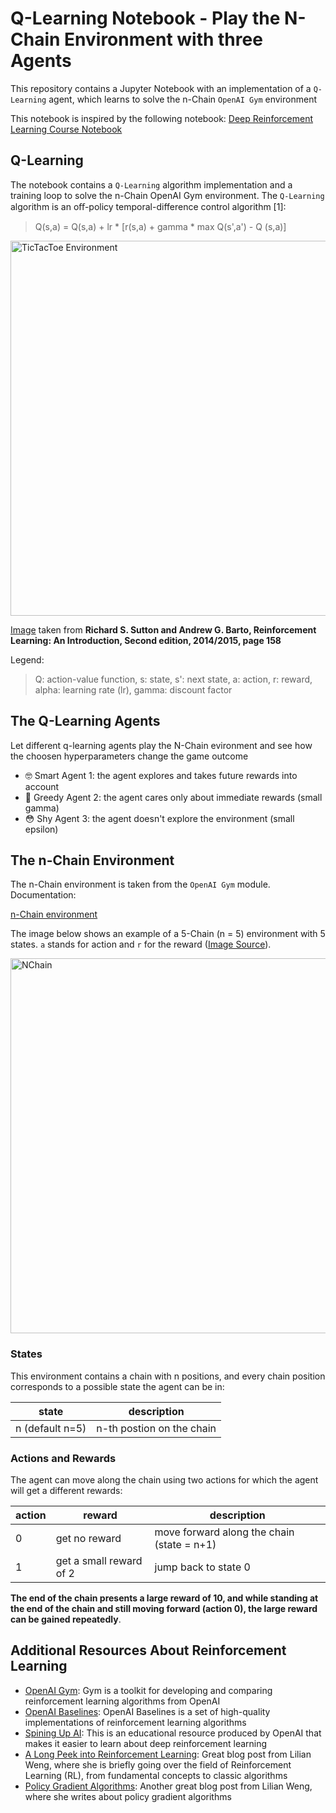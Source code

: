 # Q-Learning Notebook - Play the N-Chain Environment with three Agents
This repository contains a Jupyter Notebook with an implementation of a `Q-Learning` agent, which learns to solve the n-Chain `OpenAI Gym` environment 

This notebook is inspired by the following notebook: 
[Deep Reinforcement Learning Course Notebook](https://github.com/simoninithomas/Deep_reinforcement_learning_Course/blob/master/Q%20learning/Taxi-v2/Q%20Learning%20with%20OpenAI%20Taxi-v2%20video%20version.ipynb)

## Q-Learning

The notebook contains a `Q-Learning` algorithm implementation and a training loop to solve the n-Chain OpenAI Gym environment. The `Q-Learning` algorithm is an oﬀ-policy temporal-difference control algorithm [1]:

> Q(s,a) = Q(s,a) + lr  * [r(s,a) + gamma * max Q(s',a') - Q (s,a)]


<img src="/images/Sutton_Barto.png" alt="TicTacToe Environment" width="600"/>

[Image](http://incompleteideas.net/book/the-book-2nd.html) taken from **Richard S. Sutton and Andrew G. Barto, Reinforcement Learning: An Introduction, Second edition, 2014/2015, page 158**

Legend:

>Q: action-value function, s: state, s': next state, a: action, r: reward, alpha: learning rate (lr), gamma: discount factor

## The Q-Learning Agents

Let different q-learning agents play the N-Chain evironment and see how the choosen hyperparameters change the game outcome

- 🤓 Smart Agent 1: the agent explores and takes future rewards into account
- 🤑 Greedy Agent 2: the agent cares only about immediate rewards (small gamma)
- 😳 Shy Agent 3: the agent doesn't explore the environment (small epsilon)



## The n-Chain Environment

The n-Chain environment is taken from the `OpenAI Gym` module. Documentation: 

[n-Chain environment](https://gym.openai.com/envs/NChain-v0/)

The image below shows an example of a 5-Chain (n = 5) environment with 5 states. `a` stands for action and `r` for the reward ([Image Source](https://adventuresinmachinelearning.com/reinforcement-learning-tutorial-python-keras/)).
<!-- ![NChain](images/NChain-illustration.png)
 -->
<img src="/images/NChain-illustration.png" alt="NChain" width="600"/>

### States

This environment contains a chain with n positions, and every chain position corresponds to a possible state the agent can be in:


|  state    |  description|
|---        |--- |
| n (default n=5)    | n-th postion on the chain |


### Actions and Rewards

The agent can move along the chain using two actions for which the agent will get a different rewards:

|action   | reward  | description   |  
|---|---|---|
|  0 | get no reward  |   move forward along the chain (state = n+1) | 
|  1 |   get a small reward of 2 | jump back to state 0  |  


**The end of the chain presents a large reward of 10, and while standing at the end of the chain and still moving forward (action 0), the large reward can be gained repeatedly**.



## Additional Resources About Reinforcement Learning
- [OpenAI Gym](https://gym.openai.com/): Gym is a toolkit for developing and comparing reinforcement learning algorithms from OpenAI
- [OpenAI Baselines](https://github.com/openai/baselines): OpenAI Baselines is a set of high-quality implementations of reinforcement learning algorithms
- [Spining Up AI](https://spinningup.openai.com): This is an educational resource produced by OpenAI that makes it easier to learn about deep reinforcement learning
- [A Long Peek into Reinforcement Learning](https://lilianweng.github.io/lil-log/2018/02/19/a-long-peek-into-reinforcement-learning.html): Great blog post from Lilian Weng, where she is briefly going over the field of Reinforcement Learning (RL), from fundamental concepts to classic algorithms
- [Policy Gradient Algorithms](https://lilianweng.github.io/lil-log/2018/04/08/policy-gradient-algorithms.html): Another great blog post from Lilian Weng, where she writes about policy gradient algorithms



